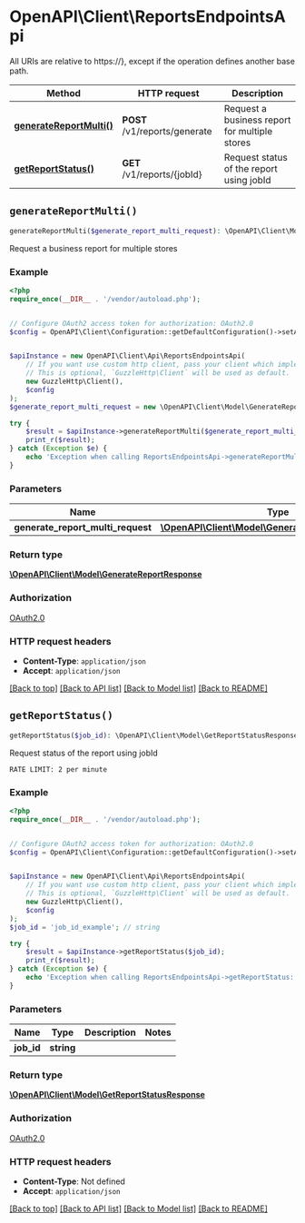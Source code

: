 # OpenAPI\Client\ReportsEndpointsApi

All URIs are relative to https://}, except if the operation defines another base path.

| Method | HTTP request | Description |
| ------------- | ------------- | ------------- |
| [**generateReportMulti()**](ReportsEndpointsApi.md#generateReportMulti) | **POST** /v1/reports/generate | Request a business report for multiple stores |
| [**getReportStatus()**](ReportsEndpointsApi.md#getReportStatus) | **GET** /v1/reports/{jobId} | Request status of the report using jobId |


## `generateReportMulti()`

```php
generateReportMulti($generate_report_multi_request): \OpenAPI\Client\Model\GenerateReportResponse
```

Request a business report for multiple stores

### Example

```php
<?php
require_once(__DIR__ . '/vendor/autoload.php');


// Configure OAuth2 access token for authorization: OAuth2.0
$config = OpenAPI\Client\Configuration::getDefaultConfiguration()->setAccessToken('YOUR_ACCESS_TOKEN');


$apiInstance = new OpenAPI\Client\Api\ReportsEndpointsApi(
    // If you want use custom http client, pass your client which implements `GuzzleHttp\ClientInterface`.
    // This is optional, `GuzzleHttp\Client` will be used as default.
    new GuzzleHttp\Client(),
    $config
);
$generate_report_multi_request = new \OpenAPI\Client\Model\GenerateReportMultiRequest(); // \OpenAPI\Client\Model\GenerateReportMultiRequest

try {
    $result = $apiInstance->generateReportMulti($generate_report_multi_request);
    print_r($result);
} catch (Exception $e) {
    echo 'Exception when calling ReportsEndpointsApi->generateReportMulti: ', $e->getMessage(), PHP_EOL;
}
```

### Parameters

| Name | Type | Description  | Notes |
| ------------- | ------------- | ------------- | ------------- |
| **generate_report_multi_request** | [**\OpenAPI\Client\Model\GenerateReportMultiRequest**](../Model/GenerateReportMultiRequest.md)|  | |

### Return type

[**\OpenAPI\Client\Model\GenerateReportResponse**](../Model/GenerateReportResponse.md)

### Authorization

[OAuth2.0](../../README.md#OAuth2.0)

### HTTP request headers

- **Content-Type**: `application/json`
- **Accept**: `application/json`

[[Back to top]](#) [[Back to API list]](../../README.md#endpoints)
[[Back to Model list]](../../README.md#models)
[[Back to README]](../../README.md)

## `getReportStatus()`

```php
getReportStatus($job_id): \OpenAPI\Client\Model\GetReportStatusResponse
```

Request status of the report using jobId

`RATE LIMIT: 2 per minute`

### Example

```php
<?php
require_once(__DIR__ . '/vendor/autoload.php');


// Configure OAuth2 access token for authorization: OAuth2.0
$config = OpenAPI\Client\Configuration::getDefaultConfiguration()->setAccessToken('YOUR_ACCESS_TOKEN');


$apiInstance = new OpenAPI\Client\Api\ReportsEndpointsApi(
    // If you want use custom http client, pass your client which implements `GuzzleHttp\ClientInterface`.
    // This is optional, `GuzzleHttp\Client` will be used as default.
    new GuzzleHttp\Client(),
    $config
);
$job_id = 'job_id_example'; // string

try {
    $result = $apiInstance->getReportStatus($job_id);
    print_r($result);
} catch (Exception $e) {
    echo 'Exception when calling ReportsEndpointsApi->getReportStatus: ', $e->getMessage(), PHP_EOL;
}
```

### Parameters

| Name | Type | Description  | Notes |
| ------------- | ------------- | ------------- | ------------- |
| **job_id** | **string**|  | |

### Return type

[**\OpenAPI\Client\Model\GetReportStatusResponse**](../Model/GetReportStatusResponse.md)

### Authorization

[OAuth2.0](../../README.md#OAuth2.0)

### HTTP request headers

- **Content-Type**: Not defined
- **Accept**: `application/json`

[[Back to top]](#) [[Back to API list]](../../README.md#endpoints)
[[Back to Model list]](../../README.md#models)
[[Back to README]](../../README.md)
